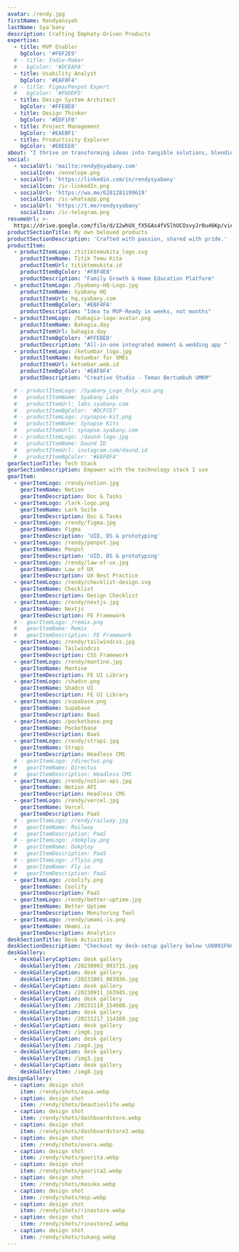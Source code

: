 ```yaml
---
avatar: /rendy.jpg
firstName: Rendyansyah
lastName: Sya’bany
description: Crafting Emphaty-Driven Products
expertise:
  - title: MVP Enabler
    bgColor: '#F6F2E9'
  # - title: Indie-Maker
  #   bgColor: '#DCEAFA'
  - title: Usability Analyst
    bgColor: '#EAF8F4'
  # - title: Figma/Penpot Expert
  #   bgColor: '#F6DDF5'
  - title: Design System Architect
    bgColor: '#FFE8E8'
  - title: Design Thinker
    bgColor: '#EDF1F0'
  - title: Project Management
    bgColor: '#EAEBF1'
  - title: Productivity Explorer
    bgColor: '#E0EEE0'
about: "I thrive on transforming ideas into tangible solutions, blending aesthetics with functionality to create products that delight users.\L\n\nThe empathy-driven approach allows me to create products that truly resonate with the end-users, making a positive impact on their lives. I am dedicated to human-centered design principles, where the user's experience takes center stage in every decision I make."
social:
  - socialUrl: 'mailto:rendy@syabany.com'
    socialIcon: /envelope.png
  - socialUrl: 'https://linkedin.com/in/rendysyabany'
    socialIcon: /ic-linkedIn.png
  - socialUrl: 'https://wa.me/6281281199619'
    socialIcon: /ic-whatsapp.png
  - socialUrl: 'https://t.me/rendysyabany'
    socialIcon: /ic-telegram.png
resumeUrl: >-
  https://drive.google.com/file/d/12whUX_fX5GAs4fVSlhUCOsvyJr0u46Kp/view?usp=sharing
productSectionTitle: My own beloved products
productSectionDescription: 'Crafted with passion, shared with pride.'
productItem:
  - productItemLogo: /titiktemukita_logo.svg
    productItemName: Titik Temu Kita
    productItemUrl: titiktemukita.id
    productItemBgColor: '#F8F4E8'
    productDescription: "Family Growth & Home Education Platform"
  - productItemLogo: /Syabany-HQ-Logo.jpg
    productItemName: Syabany HQ
    productItemUrl: hq.syabany.com
    productItemBgColor: '#EBF4FA'
    productDescription: "Idea to MVP-Ready in weeks, not months"
  - productItemLogo: /bahagia-logo-avatar.png
    productItemName: Bahagia.day
    productItemUrl: bahagia.day
    productItemBgColor: '#FFEBED'
    productDescription: "All-in-one integrated moment & wedding app "
  - productItemLogo: /ketumbar_logo.jpg
    productItemName: Ketumbar for SMEs
    productItemUrl: ketumbar.web.id
    productItemBgColor: '#EAF8F4'
    productDescription: "Creative Studio - Teman Bertumbuh UMKM"

  # - productItemLogo: /Syabany_Logo_Only_min.png
  #   productItemName: Syabany Labs
  #   productItemUrl: labs.syabany.com
  #   productItemBgColor: '#DCFCE7'
  # - productItemLogo: /synapse-kit.png
  #   productItemName: Synapse Kits
  #   productItemUrl: synapse.syabany.com
  # - productItemLogo: /daund-logo.jpg
  #   productItemName: Daund ID
  #   productItemUrl: instagram.com/daund.id
  #   productItemBgColor: '#EAF8F4'
gearSectionTitle: Tech Stack
gearSectionDescription: Empower with the technology stack I use
gearItem:
  - gearItemLogo: /rendy/notion.jpg
    gearItemName: Notion
    gearItemDescription: Doc & Tasks
  - gearItemLogo: /lark-logo.png
    gearItemName: Lark Suite
    gearItemDescription: Doc & Tasks
  - gearItemLogo: /rendy/figma.jpg
    gearItemName: Figma
    gearItemDescription: 'UID, DS & prototyping'
  - gearItemLogo: /rendy/penpot.jpg
    gearItemName: Penpot
    gearItemDescription: 'UID, DS & prototyping'
  - gearItemLogo: /rendy/law-of-ux.jpg
    gearItemName: Law of UX
    gearItemDescription: UX Best Practice
  - gearItemLogo: /rendy/checklist-design.svg
    gearItemName: Checklist
    gearItemDescription: Design Checklist
  - gearItemLogo: /rendy/nextjs.jpg
    gearItemName: Nextjs
    gearItemDescription: FE Framework
  # - gearItemLogo: /remix.png
  #   gearItemName: Remix
  #   gearItemDescription: FE Framework
  - gearItemLogo: /rendy/tailwindcss.jpg
    gearItemName: Tailwindcss
    gearItemDescription: CSS Framework
  - gearItemLogo: /rendy/mantine.jpg
    gearItemName: Mantine
    gearItemDescription: FE UI Library
  - gearItemLogo: /shadcn.png
    gearItemName: Shadcn UI
    gearItemDescription: FE UI Library
  - gearItemLogo: /supabase.png
    gearItemName: Supabase
    gearItemDescription: BaaS
  - gearItemLogo: /pocketbase.png
    gearItemName: Pocketbase
    gearItemDescription: BaaS
  - gearItemLogo: /rendy/strapi.jpg
    gearItemName: Strapi
    gearItemDescription: Headless CMS
  # - gearItemLogo: /directus.png
  #   gearItemName: Directus
  #   gearItemDescription: Headless CMS
  - gearItemLogo: /rendy/notion-api.jpg
    gearItemName: Notion API
    gearItemDescription: Headless CMS
  - gearItemLogo: /rendy/vercel.jpg
    gearItemName: Vercel
    gearItemDescription: PaaS
  # - gearItemLogo: /rendy/railway.jpg
  #   gearItemName: Railway
  #   gearItemDescription: PaaS
  # - gearItemLogo: /dokploy.png
  #   gearItemName: Dokploy
  #   gearItemDescription: PaaS
  # - gearItemLogo: /flyio.png
  #   gearItemName: Fly.io
  #   gearItemDescription: PaaS
  - gearItemLogo: /coolify.png
    gearItemName: Coolify
    gearItemDescription: PaaS
  - gearItemLogo: /rendy/better-uptime.jpg
    gearItemName: Better Uptime
    gearItemDescription: Monitoring Tool
  - gearItemLogo: /rendy/umami-is.png
    gearItemName: Umami.is
    gearItemDescription: Analytics
deskSectionTitle: Desk Activities
deskSectionDescription: "Checkout my desk-setup gallery below \U0001F60A"
deskGallery:
  - deskGalleryCaption: desk gallery
    deskGalleryItem: /20230903_093715.jpg
  - deskGalleryCaption: desk gallery
    deskGalleryItem: /20231001_003936.jpg
  - deskGalleryCaption: desk gallery
    deskGalleryItem: /20230911_163945.jpg
  - deskGalleryCaption: desk gallery
    deskGalleryItem: /20231119_154608.jpg
  - deskGalleryCaption: desk gallery
    deskGalleryItem: /20231217_114109.jpg
  - deskGalleryCaption: desk gallery
    deskGalleryItem: /img6.jpg
  - deskGalleryCaption: desk gallery
    deskGalleryItem: /img4.jpg
  - deskGalleryCaption: desk gallery
    deskGalleryItem: /img3.jpg
  - deskGalleryCaption: desk gallery
    deskGalleryItem: /img8.jpg
designGallery:
  - caption: design shot
    item: /rendy/shots/aqua.webp
  - caption: design shot
    item: /rendy/shots/beautieslife.webp
  - caption: design shot
    item: /rendy/shots/dashboardstore.webp
  - caption: design shot
    item: /rendy/shots/dashboardstore2.webp
  - caption: design shot
    item: /rendy/shots/exera.webp
  - caption: design shot
    item: /rendy/shots/goorita.webp
  - caption: design shot
    item: /rendy/shots/goorita2.webp
  - caption: design shot
    item: /rendy/shots/masuke.webp
  - caption: design shot
    item: /rendy/shots/msp.webp
  - caption: design shot
    item: /rendy/shots/rinastore.webp
  - caption: design shot
    item: /rendy/shots/rinastore2.webp
  - caption: design shot
    item: /rendy/shots/tukang.webp
---
```

